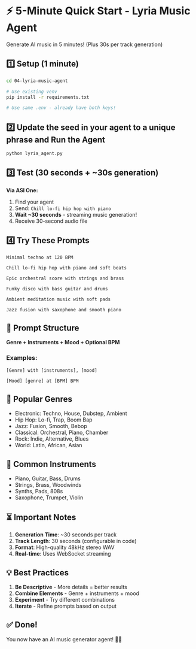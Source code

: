 # ⚡ 5-Minute Quick Start - Lyria Music Agent

Generate AI music in 5 minutes! (Plus 30s per track generation)

## 1️⃣ Setup (1 minute)

```bash
cd 04-lyria-music-agent

# Use existing venv
pip install -r requirements.txt

# Use same .env - already have both keys!
```

## 2️⃣ Update the seed in your agent to a unique phrase and Run the Agent

```bash
python lyria_agent.py
```

## 3️⃣ Test (30 seconds + ~30s generation)

**Via ASI One:**
1. Find your agent
2. Send: `Chill lo-fi hip hop with piano`
3. **Wait ~30 seconds** - streaming music generation!
4. Receive 30-second audio file

## 4️⃣ Try These Prompts

```
Minimal techno at 120 BPM

Chill lo-fi hip hop with piano and soft beats

Epic orchestral score with strings and brass

Funky disco with bass guitar and drums

Ambient meditation music with soft pads

Jazz fusion with saxophone and smooth piano
```

## 🎵 Prompt Structure

**Genre + Instruments + Mood + Optional BPM**

### Examples:
```
[Genre] with [instruments], [mood]
```

```
[Mood] [genre] at [BPM] BPM
```

## 🎹 Popular Genres

- Electronic: Techno, House, Dubstep, Ambient
- Hip Hop: Lo-fi, Trap, Boom Bap
- Jazz: Fusion, Smooth, Bebop
- Classical: Orchestral, Piano, Chamber
- Rock: Indie, Alternative, Blues
- World: Latin, African, Asian

## 🎸 Common Instruments

- Piano, Guitar, Bass, Drums
- Strings, Brass, Woodwinds
- Synths, Pads, 808s
- Saxophone, Trumpet, Violin

## ⏳ Important Notes

1. **Generation Time**: ~30 seconds per track
2. **Track Length**: 30 seconds (configurable in code)
3. **Format**: High-quality 48kHz stereo WAV
4. **Real-time**: Uses WebSocket streaming

## 💡 Best Practices

1. **Be Descriptive** - More details = better results
2. **Combine Elements** - Genre + instruments + mood
3. **Experiment** - Try different combinations
4. **Iterate** - Refine prompts based on output

## ✅ Done!

You now have an AI music generator agent! 🎵✨
